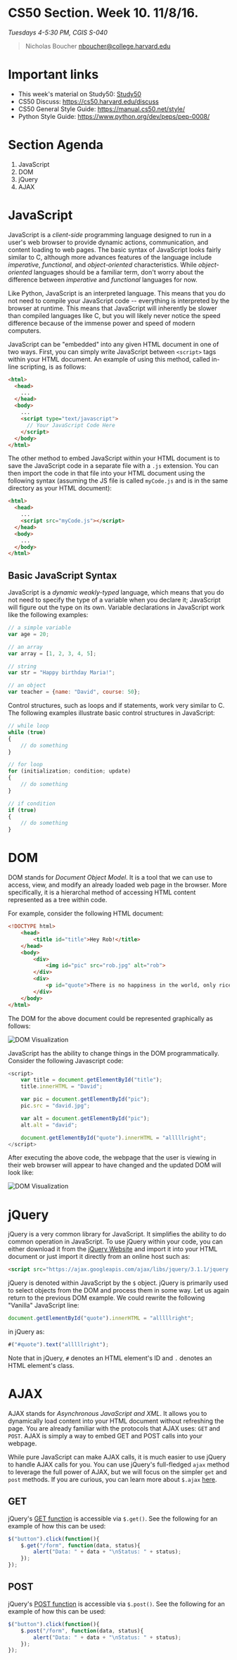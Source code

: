 # CS50 Section. Week 10. 11/8/16.
*Tuesdays 4-5:30 PM, CGIS S-040*  

> Nicholas Boucher
> nboucher@college.harvard.edu  

# Important links
* This week's material on Study50: [Study50](https://study.cs50.net/javascript)
* CS50 Discuss: https://cs50.harvard.edu/discuss
* CS50 General Style Guide: https://manual.cs50.net/style/
* Python Style Guide: https://www.python.org/dev/peps/pep-0008/

# Section Agenda
1. JavaScript
2. DOM
3. jQuery
4. AJAX

# JavaScript
JavaScript is a *client-side*  programming language designed to run in a user's web browser to provide dynamic actions, communication, and content loading to web pages. The basic syntax of JavaScript looks fairly similar to C, although more advances features of the language include *imperative*, *functional*, and *object-oriented* characteristics. While *object-oriented* languages should be a familiar term, don't worry about the difference between *imperative* and *functional* languages for now.

Like Python, JavaScript is an interpreted language. This means that you do not need to compile your JavaScript code -- everything is interpreted by the browser at runtime. This means that JavaScript will inherently be slower than compiled languages like C, but you will likely never notice the speed difference because of the immense power and speed of modern computers.

JavaScript can be "embedded" into any given HTML document in one of two ways. First, you can simply write JavaScript between `<script>` tags within your HTML document. An example of using this method, called in-line scripting, is as follows:

```HTML
<html>
  <head>
    ...
  </head>
  <body>
    ...
    <script type="text/javascript">
      // Your JavaScript Code Here
    </script>
  </body>
</html>
```

The other method to embed JavaScript within your HTML document is to save the JavaScript code in a separate file with a `.js` extension. You can then import the code in that file into your HTML document using the following syntax (assuming the JS file is called `myCode.js` and is in the same directory as your HTML document):

```HTML
<html>
  <head>
    ...
    <script src="myCode.js"></script>
  </head>
  <body>
    ...
  </body>
</html>
```

## Basic JavaScript Syntax

JavaScript is a *dynamic weakly-typed* language, which means that you do not need to specify the type of a variable when you declare it; JavaScript will figure out the type on its own. Variable declarations in JavaScript work like the following examples:

```JavaScript
// a simple variable
var age = 20;

// an array
var array = [1, 2, 3, 4, 5];

// string
var str = "Happy birthday Maria!";

// an object
var teacher = {name: "David", course: 50};
```

Control structures, such as loops and if statements, work very similar to C. The following examples illustrate basic control structures in JavaScript:

```JavaScript
// while loop
while (true)
{
    // do something
}

// for loop
for (initialization; condition; update)
{
    // do something
}

// if condition
if (true)
{
    // do something
}
```

# DOM

DOM stands for *Document Object Model*. It is a tool that we can use to access, view, and modify an already loaded web page in the browser. More specifically, it is a hierarchal method of accessing HTML content represented as a tree within code.

For example, consider the following HTML document:

```HTML
<!DOCTYPE html>
    <head>
        <title id="title">Hey Rob!</title>
    </head>
    <body>
        <div>
            <img id="pic" src="rob.jpg" alt="rob">
        </div>
        <div>
            <p id="quote">There is no happiness in the world, only rice...</p>
        </div>
    </body>
</html>
```

The DOM for the above document could be represented graphically as follows:

![DOM Visualization](img/DOM.jpg)

JavaScript has the ability to change things in the DOM programmatically. Consider the following Javascript code:

```JavaScript
<script>
    var title = document.getElementById("title");
    title.innerHTML = "David";

    var pic = document.getElementById("pic");
    pic.src = "david.jpg";

    var alt = document.getElementById("pic");
    alt.alt = "david";

    document.getElementById("quote").innerHTML = "alllllright";
</script>
```

After executing the above code, the webpage that the user is viewing in their web browser will appear to have changed and the updated DOM will look like:

![DOM Visualization](img/DOM-Updated.jpg)

# jQuery

jQuery is a very common library for JavaScript. It simplifies the ability to do common operation in JavaScript. To use jQuery within your code, you can either download it from the [jQuery Website](https://jquery.com) and import it into your HTML document or just import it directly from an online host such as:

```HTML
<script src="https://ajax.googleapis.com/ajax/libs/jquery/3.1.1/jquery.min.js"></script>
```

jQuery is denoted within JavaScript by the `$` object. jQuery is primarily used to select objects from the DOM and process them in some way. Let us again return to the previous DOM example. We could rewrite the following "Vanilla" JavaScript line:

```JavaScript
document.getElementById("quote").innerHTML = "alllllright";
```

in jQuery as:

```JavaScript
#("#quote").text("alllllright");
```

Note that in jQuery, `#` denotes an HTML element's ID and `.` denotes an HTML element's class.

# AJAX

AJAX stands for *Asynchronous JavaScript and XML*. It allows you to dynamically load content into your HTML document without refreshing the page. You are already familiar with the protocols that AJAX uses: `GET` and `POST`. AJAX is simply a way to embed GET and POST calls into your webpage.

While pure JavaScript can make AJAX calls, it is much easier to use jQuery to handle AJAX calls for you. You can use jQuery's full-fledged `ajax` method to leverage the full power of AJAX, but we will focus on the simpler `get` and `post` methods. If you are curious, you can learn more about `$.ajax` [here](https://learn.jquery.com/ajax/jquery-ajax-methods/).

## GET

jQuery's [GET function](http://www.w3schools.com/jquery/ajax_get.asp) is accessible via `$.get()`. See the following for an example of how this can be used:

```JavaScript
$("button").click(function(){
    $.get("/form", function(data, status){
        alert("Data: " + data + "\nStatus: " + status);
    });
});
```

## POST

jQuery's [POST function](http://www.w3schools.com/jquery/ajax_post.asp) is accessible via `$.post()`. See the following for an example of how this can be used:

```JavaScript
$("button").click(function(){
    $.post("/form", function(data, status){
        alert("Data: " + data + "\nStatus: " + status);
    });
});
```
